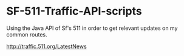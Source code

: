 SF-511-Traffic-API-scripts
==========================

Using the Java API of Sf's 511 in order to get relevant updates on my common routes.

http://traffic.511.org/LatestNews
